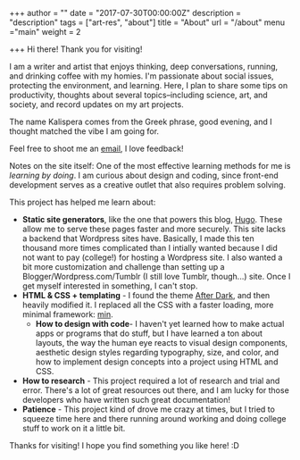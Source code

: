 +++
author = ""
date = "2017-07-30T00:00:00Z"
description = "description"
tags = ["art-res", "about"]
title = "About"
url = "/about"
menu ="main"
weight = 2

+++
Hi there! Thank you for visiting! 

I am a writer and artist that enjoys thinking, deep conversations, running, and drinking coffee with my homies. I'm passionate about social issues, protecting the environment, and learning. Here, I plan to share some tips on productivity, thoughts about several topics–including science, art, and society, and record updates on my art projects. 

The name Kalispera comes from the Greek phrase, good evening, and I thought matched the vibe I am going for.

Feel free to shoot me an <a href="mailto:allisonkufta@gmail.com?subject=Say Hi">email</a>, I love feedback!

Notes on the site itself: 
One of the most effective learning methods for me is *learning by doing*. I am curious about design and coding, since front-end development serves as a creative outlet that also requires problem solving. 

This project has helped me learn about:

- **Static site generators**, like the one that powers this blog, [Hugo](gohugo.io). These allow me to serve these pages faster and more securely. This site lacks a backend that Wordpress sites have. Basically, I made this ten thousand more times complicated than I intially wanted because I did not want to pay (college!) for hosting a Wordpress site. I also wanted a bit more customization and challenge than setting up a Blogger/Wordpress.com/Tumblr (I still love Tumblr, though...) site. Once I get myself interested in something, I can't stop. 
- **HTML & CSS + templating**  - I found the theme [After Dark](https://github.com/comfusion/after-dark/), and then heavily modified it. I replaced all the CSS with a faster loading, more minimal framework: [min](http://mincss.com).
    - **How to design with code**- I haven't yet learned how to make actual apps or programs that do stuff, but I have learned a ton about layouts, the way the human eye reacts to visual design components, aesthetic design styles regarding typography, size, and color, and how to implement design concepts into a project using HTML and CSS. 
- **How to research** - This project required a lot of research and trial and error. There's a lot of great resources out there, and I am lucky for those developers who have written such great documentation! 
- **Patience** - This project kind of drove me crazy at times, but I tried to squeeze time here and there running around working and doing college stuff to work on it a little bit.

Thanks for visiting! I hope you find something you like here! :D

